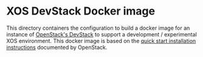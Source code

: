 # XOS DevStack Docker image

This directory containers the configuration to build a docker image for an
instance of [OpenStack's
DevStack](http://docs.openstack.org/developer/devstack/overview.html) to support
a development / experimental XOS environment. This docker image is based on the
[quick start installation
instructions](http://docs.openstack.org/developer/devstack/) documented by
OpenStack.
